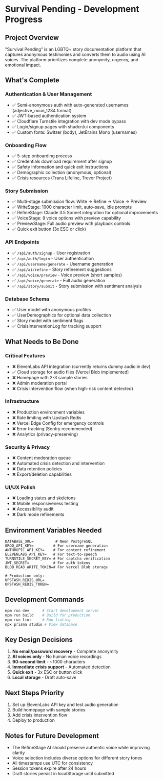 # Survival Pending - Development Progress

## Project Overview
"Survival Pending" is an LGBTQ+ story documentation platform that captures anonymous testimonies and converts them to audio using AI voices. The platform prioritizes complete anonymity, urgency, and emotional impact.

## What's Complete

### Authentication & User Management
- ✅ Semi-anonymous auth with auto-generated usernames (adjective_noun_1234 format)
- ✅ JWT-based authentication system
- ✅ Cloudflare Turnstile integration with dev mode bypass
- ✅ Login/signup pages with shadcn/ui components
- ✅ Custom fonts: Switzer (body), JetBrains Mono (usernames)

### Onboarding Flow
- ✅ 5-step onboarding process
- ✅ Credentials download requirement after signup
- ✅ Safety information and quick exit instructions
- ✅ Demographic collection (anonymous, optional)
- ✅ Crisis resources (Trans Lifeline, Trevor Project)

### Story Submission
- ✅ Multi-stage submission flow: Write → Refine → Voice → Preview
- ✅ WriteStage: 1000 character limit, auto-save, idle prompts
- ✅ RefineStage: Claude 3.5 Sonnet integration for optional improvements
- ✅ VoiceStage: 8 voice options with preview capability
- ✅ PreviewStage: Full audio preview with playback controls
- ✅ Quick exit button (3x ESC or click)

### API Endpoints
- ✅ `/api/auth/signup` - User registration
- ✅ `/api/auth/login` - User authentication
- ✅ `/api/username/generate` - Username generation
- ✅ `/api/ai/refine` - Story refinement suggestions
- ✅ `/api/voice/preview` - Voice preview (short samples)
- ✅ `/api/voice/generate` - Full audio generation
- ✅ `/api/story/submit` - Story submission with sentiment analysis

### Database Schema
- ✅ User model with anonymous profiles
- ✅ UserDemographics for optional data collection
- ✅ Story model with sentiment flags
- ✅ CrisisInterventionLog for tracking support

## What Needs to Be Done

### Critical Features
- ❌ ElevenLabs API integration (currently returns dummy audio in dev)
- ✅ Cloud storage for audio files (Vercel Blob implemented)
- ❌ Homepage with 2-3 sample stories
- ❌ Admin moderation portal
- ❌ Crisis intervention flow (when high-risk content detected)

### Infrastructure
- ❌ Production environment variables
- ❌ Rate limiting with Upstash Redis
- ❌ Vercel Edge Config for emergency controls
- ❌ Error tracking (Sentry recommended)
- ❌ Analytics (privacy-preserving)

### Security & Privacy
- ❌ Content moderation queue
- ❌ Automated crisis detection and intervention
- ❌ Data retention policies
- ❌ Export/deletion capabilities

### UI/UX Polish
- ❌ Loading states and skeletons
- ❌ Mobile responsiveness testing
- ❌ Accessibility audit
- ❌ Dark mode refinements

## Environment Variables Needed
```
DATABASE_URL=          # Neon PostgreSQL
GROQ_API_KEY=         # For username generation
ANTHROPIC_API_KEY=    # For content refinement
ELEVENLABS_API_KEY=   # For text-to-speech
TURNSTILE_SECRET_KEY= # For captcha verification
JWT_SECRET=           # For auth tokens
BLOB_READ_WRITE_TOKEN=# For Vercel Blob storage

# Production only:
UPSTASH_REDIS_URL=
UPSTASH_REDIS_TOKEN=
```

## Development Commands
```bash
npm run dev      # Start development server
npm run build    # Build for production
npm run lint     # Run linting
npx prisma studio # View database
```

## Key Design Decisions
1. **No email/password recovery** - Complete anonymity
2. **AI voices only** - No human voice recordings
3. **90-second limit** - ~1000 characters
4. **Immediate crisis support** - Automated detection
5. **Quick exit** - 3x ESC or button click
6. **Local storage** - Draft auto-save

## Next Steps Priority
1. Set up ElevenLabs API key and test audio generation
2. Build homepage with sample stories
3. Add crisis intervention flow
4. Deploy to production

## Notes for Future Development
- The RefineStage AI should preserve authentic voice while improving clarity
- Voice selection includes diverse options for different story tones
- All timestamps use UTC for consistency
- Session tokens expire after 24 hours
- Draft stories persist in localStorage until submitted